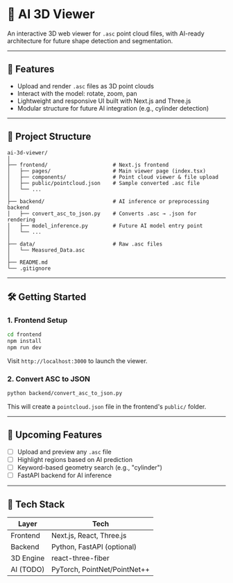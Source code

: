 # 🧠 AI 3D Viewer

An interactive 3D web viewer for `.asc` point cloud files, with AI-ready architecture for future shape detection and segmentation.

---

## 🚀 Features

- Upload and render `.asc` files as 3D point clouds
- Interact with the model: rotate, zoom, pan
- Lightweight and responsive UI built with Next.js and Three.js
- Modular structure for future AI integration (e.g., cylinder detection)

---

## 📁 Project Structure

```
ai-3d-viewer/
│
├── frontend/                     # Next.js frontend
│   ├── pages/                    # Main viewer page (index.tsx)
│   ├── components/               # Point cloud viewer & file upload
│   ├── public/pointcloud.json    # Sample converted .asc file
│   └── ...
│
├── backend/                      # AI inference or preprocessing backend
│   ├── convert_asc_to_json.py    # Converts .asc → .json for rendering
│   ├── model_inference.py        # Future AI model entry point
│   └── ...
│
├── data/                         # Raw .asc files
│   └── Measured_Data.asc
│
├── README.md
└── .gitignore
```

---

## 🛠️ Getting Started

### 1. Frontend Setup

```bash
cd frontend
npm install
npm run dev
```

Visit `http://localhost:3000` to launch the viewer.

### 2. Convert ASC to JSON

```bash
python backend/convert_asc_to_json.py
```

This will create a `pointcloud.json` file in the frontend's `public/` folder.

---

## 🔮 Upcoming Features

- [ ] Upload and preview any `.asc` file
- [ ] Highlight regions based on AI prediction
- [ ] Keyword-based geometry search (e.g., "cylinder")
- [ ] FastAPI backend for AI inference

---

## 🧠 Tech Stack

| Layer     | Tech                    |
|-----------|-------------------------|
| Frontend  | Next.js, React, Three.js |
| Backend   | Python, FastAPI (optional) |
| 3D Engine | react-three-fiber        |
| AI (TODO) | PyTorch, PointNet/PointNet++ |
